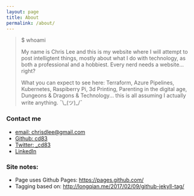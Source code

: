 ```yaml
---
layout: page
title: About
permalink: /about/
---
```


>$ whoami
>
>My name is Chris Lee and  this is my website where I will attempt to post intelligtent things, mostly about what I do with technology, as both a professional and a hobbiest. Every nerd needs a website... right?
>
>What you can expect to see here: Terraform, Azure Pipelines, Kubernetes, Raspiberry Pi, 3d Printing, Parenting in the digital age, Dungeons & Dragons & Technology... this is all assuming I actually write anything. ¯\\\_(ツ)\_/¯

### Contact me

* [email: chrisdlee@gmail.com](mailto:chrisdlee@gmail.com)
* [Github: cd83](https://github.com/cd83)
* [Twitter: _cd83](https://www.twitter.com/_cd83)
* [LinkedIn](https://www.linkedin.com/in/christofferdlee)

### Site notes:

* Page uses Github Pages: https://pages.github.com/
* Tagging based on: http://longqian.me/2017/02/09/github-jekyll-tag/
